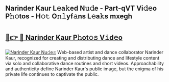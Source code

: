 ## Narinder Kaur L𝚎a𝚔ed N𝚞𝚍e - Part-qVT Vi𝚍𝚎o P𝚑𝚘tos - H𝚘𝚝 O𝚗𝚕yf𝚊ns L𝚎a𝚔s mxegh

# <h2><a href="http://kf30hrj.oniu.top/?m=Narinder+Kaur">🔗👉 🔴 Narinder Kaur P𝚑ot𝚘𝚜 V𝚒d𝚎o</a></h2>

[![Narinder Kaur Nu𝚍e𝚜](https://i.imgur.com/0qMVB7G.gif)](http://kf30hrj.oniu.top/?m=Narinder+Kaur)
Web-based artist and dance collaborator Narinder Kaur, recognized for creating and distributing dance and lifestyle content via solo and collaborative dance routines and short videos. Approachability and authenticity define Narinder Kaur's public image, but the enigma of his private life continues to captivate the public.  
